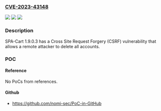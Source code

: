 ### [CVE-2023-43148](https://cve.mitre.org/cgi-bin/cvename.cgi?name=CVE-2023-43148)
![](https://img.shields.io/static/v1?label=Product&message=n%2Fa&color=blue)
![](https://img.shields.io/static/v1?label=Version&message=n%2Fa&color=blue)
![](https://img.shields.io/static/v1?label=Vulnerability&message=n%2Fa&color=brighgreen)

### Description

SPA-Cart 1.9.0.3 has a Cross Site Request Forgery (CSRF) vulnerability that allows a remote attacker to delete all accounts.

### POC

#### Reference
No PoCs from references.

#### Github
- https://github.com/nomi-sec/PoC-in-GitHub

